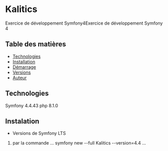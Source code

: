 # Kalitics
Exercice de développement Symfony4Exercice de développement Symfony 4
## Table des matières
<!-- * [Informations générales](#informations-générales) -->
* [Technologies](#technologies)
* [Installation](#installation)
* [Démarrage](#démarrage)
* [Versions](#versions)
* [Auteur](#auteur)
## Technologies
Symfony 4.4.43
php 8.1.0

## Instalation 
* Versions de Symfony LTS 
1. par la commande 
...
symfony new --full Kalitics --version=4.4
...
